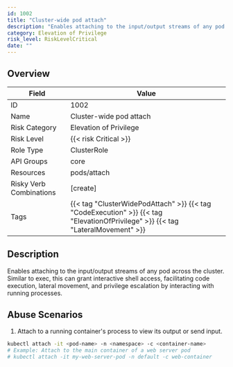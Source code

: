 ```yaml
---
id: 1002
title: "Cluster-wide pod attach"
description: "Enables attaching to the input/output streams of any pod across the cluster. Similar to exec, this can grant interactive shell access, facilitating code execution, lateral movement, and privilege escalation by interacting with running processes."
category: Elevation of Privilege
risk_level: RiskLevelCritical
date: ""
---
```


## Overview

| Field                   | Value                                                                                                                           |
| ----------------------- | ------------------------------------------------------------------------------------------------------------------------------- |
| ID                      | 1002                                                                                                                            |
| Name                    | Cluster-wide pod attach                                                                                                         |
| Risk Category           | Elevation of Privilege                                                                                                          |
| Risk Level              | {{< risk Critical >}}                                                                                                           |
| Role Type               | ClusterRole                                                                                                                     |
| API Groups              | core                                                                                                                            |
| Resources               | pods/attach                                                                                                                     |
| Risky Verb Combinations | [create]                                                                                                                        |
| Tags                    | {{< tag "ClusterWidePodAttach" >}} {{< tag "CodeExecution" >}} {{< tag "ElevationOfPrivilege" >}} {{< tag "LateralMovement" >}} |

## Description

Enables attaching to the input/output streams of any pod across the cluster. Similar to exec, this can grant interactive shell access, facilitating code execution, lateral movement, and privilege escalation by interacting with running processes.

## Abuse Scenarios

1. Attach to a running container's process to view its output or send input.

```bash
kubectl attach -it <pod-name> -n <namespace> -c <container-name>
# Example: Attach to the main container of a web server pod
# kubectl attach -it my-web-server-pod -n default -c web-container

```
